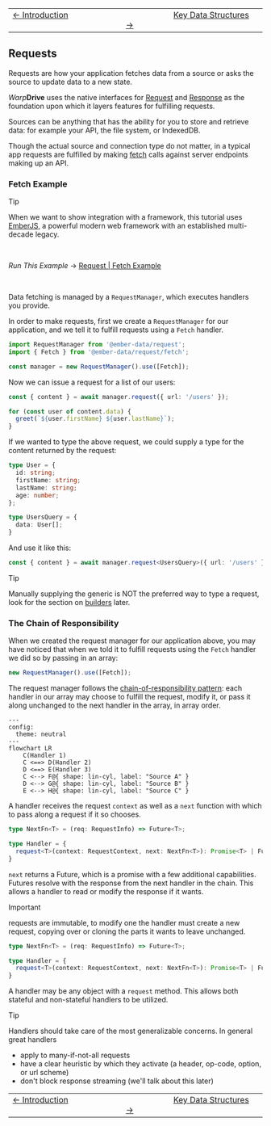 | | |
| -- | -- |
| [← Introduction](./1-overview.md) &nbsp;&nbsp;&nbsp;&nbsp;&nbsp;&nbsp;&nbsp;&nbsp;&nbsp;&nbsp;&nbsp;&nbsp;&nbsp;&nbsp;&nbsp;&nbsp;&nbsp;&nbsp;&nbsp;&nbsp;&nbsp;&nbsp; | &nbsp;&nbsp;&nbsp;&nbsp;&nbsp;&nbsp;&nbsp;&nbsp;&nbsp;&nbsp;&nbsp;&nbsp;&nbsp;&nbsp;&nbsp;&nbsp;&nbsp;&nbsp;&nbsp;&nbsp;&nbsp;&nbsp;[Key Data Structures →](./3-data.md) |

## Requests

Requests are how your application fetches data from a source or asks the source to update data to a new state.

*Warp***Drive** uses the native interfaces for [Request](https://developer.mozilla.org/en-US/docs/Web/API/Request) and [Response](https://developer.mozilla.org/en-US/docs/Web/API/Response) as the foundation upon which it layers features for fulfilling requests.

Sources can be anything that has the ability for you to store and retrieve data: for example your API, the file system, or IndexedDB.

Though the actual source and connection type do not matter, in a typical app requests are fulfilled by making [fetch](https://developer.mozilla.org/en-US/docs/Web/API/Fetch_API) calls against server endpoints making up an API.

### Fetch Example

> [!TIP]
> When we want to show integration with a framework, this tutorial
> uses [EmberJS](https://emberjs.com), a powerful modern web framework with an established multi-decade legacy.

<br>

*Run This Example* → [Request | Fetch Example](https://warpdrive.nullvoxpopuli.com/manual/requests/fetch)

<br>

Data fetching is managed by a `RequestManager`, which executes handlers you provide.

In order to make requests, first we create a `RequestManager` for our
application, and we tell it to fulfill requests using a `Fetch` handler.

```ts
import RequestManager from '@ember-data/request';
import { Fetch } from '@ember-data/request/fetch';

const manager = new RequestManager().use([Fetch]);
```

Now we can issue a request for a list of our users:

```ts
const { content } = await manager.request({ url: '/users' });

for (const user of content.data) {
  greet(`${user.firstName} ${user.lastName}`);
}
```

If we wanted to type the above request, we could supply a type for the
content returned by the request:

```ts
type User = {
  id: string;
  firstName: string;
  lastName: string;
  age: number;
};

type UsersQuery = {
  data: User[];
}
```

And use it like this:

```ts
const { content } = await manager.request<UsersQuery>({ url: '/users' });
```

> [!TIP]
> Manually supplying the generic is NOT the preferred way
> to type a request, look for the section on [builders]()
> later.

### The Chain of Responsibility

When we created the request manager for our application above, you may have noticed that when we told it to fulfill requests using the `Fetch` handler we did so by passing in an array:

```ts
new RequestManager().use([Fetch]);
```

The request manager follows the [chain-of-responsibility pattern](https://en.wikipedia.org/wiki/Chain-of-responsibility_pattern): each handler in our array may choose to fulfill the request, modify it, or pass it along unchanged to the next handler in the array, in array order.


```mermaid
---
config:
  theme: neutral
---
flowchart LR
    C(Handler 1)
    C <==> D(Handler 2)
    D <==> E(Handler 3)
    C <--> F@{ shape: lin-cyl, label: "Source A" }
    D <--> G@{ shape: lin-cyl, label: "Source B" }
    E <--> H@{ shape: lin-cyl, label: "Source C" }
```


A handler receives the request `context` as well as a `next` function with which to pass along
a request if it so chooses.

```ts
type NextFn<T> = (req: RequestInfo) => Future<T>;

type Handler = {
  request<T>(context: RequestContext, next: NextFn<T>): Promise<T> | Future<T>;
}
```

`next` returns a Future, which is a promise with a few additional capabilities. Futures resolve
with the response from the next handler in the chain. This allows a handler to read or modify
the response if it wants.

> [!Important]
> requests are immutable, to modify one the handler must create a new request, copying over or
> cloning the parts it wants to leave unchanged.

```ts
type NextFn<T> = (req: RequestInfo) => Future<T>;

type Handler = {
  request<T>(context: RequestContext, next: NextFn<T>): Promise<T> | Future<T>;
}
```

A handler may be any object with a `request` method. This allows both stateful and non-stateful handlers to be utilized.

> [!TIP]
> Handlers should take care of the most generalizable concerns. In general great handlers
> - apply to many-if-not-all requests
> - have a clear heuristic by which they activate (a header, op-code, option, or url scheme)
> - don't block response streaming (we'll talk about this later)

| | |
| -- | -- |
| [← Introduction](./1-overview.md) &nbsp;&nbsp;&nbsp;&nbsp;&nbsp;&nbsp;&nbsp;&nbsp;&nbsp;&nbsp;&nbsp;&nbsp;&nbsp;&nbsp;&nbsp;&nbsp;&nbsp;&nbsp;&nbsp;&nbsp;&nbsp;&nbsp; | &nbsp;&nbsp;&nbsp;&nbsp;&nbsp;&nbsp;&nbsp;&nbsp;&nbsp;&nbsp;&nbsp;&nbsp;&nbsp;&nbsp;&nbsp;&nbsp;&nbsp;&nbsp;&nbsp;&nbsp;&nbsp;&nbsp;[Key Data Structures →](./3-data.md) |
